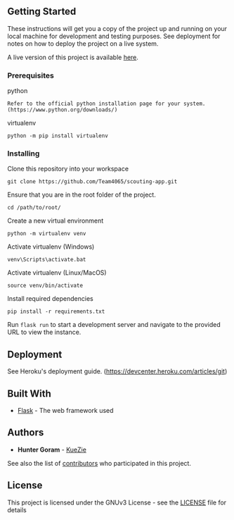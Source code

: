 ## Getting Started

These instructions will get you a copy of the project up and running on your local machine for development and testing purposes. See deployment for notes on how to deploy the project on a live system.

A live version of this project is available [here](https://nerds-of-prey-scouting-app.herokuapp.com/).

### Prerequisites

python
```
Refer to the official python installation page for your system. (https://www.python.org/downloads/)
```

virtualenv
```
python -m pip install virtualenv
```

### Installing

Clone this repository into your workspace
```
git clone https://github.com/Team4065/scouting-app.git
```

Ensure that you are in the root folder of the project.
```
cd /path/to/root/
```

Create a new virtual environment
```
python -m virtualenv venv
```

Activate virtualenv (Windows)

```
venv\Scripts\activate.bat
```

Activate virtualenv (Linux/MacOS)

```
source venv/bin/activate
```

Install required dependencies
```
pip install -r requirements.txt
```

Run `flask run` to start a development server and navigate to the provided URL to view the instance.

## Deployment

See Heroku's deployment guide. (https://devcenter.heroku.com/articles/git)

## Built With

* [Flask](https://flask.palletsprojects.com/en/1.1.x/) - The web framework used

## Authors

* **Hunter Goram** - [KueZie](https://github.com/KueZie)

See also the list of [contributors](https://github.com/Team4065/scouting-app/contributors) who participated in this project.

## License

This project is licensed under the GNUv3 License - see the [LICENSE](LICENSE) file for details

